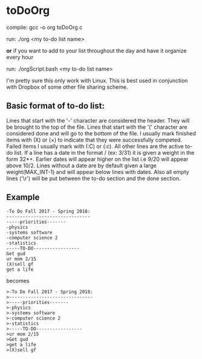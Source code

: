 # toDoOrg

compile: gcc -o org toDoOrg.c

run: ./org \<my to-do list name> 

**or** if you want to add to your list throughout the day and have it organize every hour

run: ./orgScript.bash \<my to-do list name> 

I'm pretty sure this only work with Linux. This is best used in conjunction with Dropbox of some other file sharing scheme. 

## Basic format of to-do list:

Lines that start with the  '-' character are considered the header. They will be brought to the top of the file. Lines that start with the '(' character are considered done and will go to the bottom of the file. I usually mark finished items with (X) or (×) to indicate that they were successfully competed. Failed items I usually mark with (:C) or (:c). All other lines are the active to-do list. If a line has a date in the format <month>/<day> (ex: 3/31) it is given a weight in the form 32*<month>+<day>. Earlier dates will appear higher on the list i.e 9/20 will appear above 10/2. Lines without a date are by default given a large weight(MAX_INT-1) and will appear below lines with dates. Also all empty lines ('\r') will be put between the to-do section and the done section.

## Example
```
-To Do Fall 2017 - Spring 2018:
-------------------------------
-----priorities-------
-physics 
-systems software 
-computer science 2
-statistics
-----TO-DO-----------------
Get gud
ur mom 2/15
(X)sell gf
get a life
```

becomes

```
>-To Do Fall 2017 - Spring 2018:
>-------------------------------
>-----priorities-------
>-physics 
>-systems software 
>-computer science 2
>-statistics
>-----TO-DO-----------------
>ur mom 2/15
>Get gud
>get a life
>(X)sell gf
```
    

